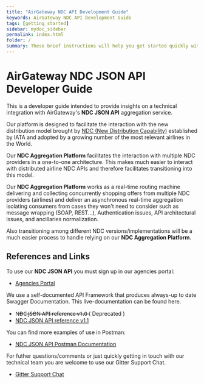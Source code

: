 ```yaml
---
title: "AirGateway NDC API Development Guide"
keywords: AirGateway NDC API Development Guide
tags: [getting_started]
sidebar: mydoc_sidebar
permalink: index.html
folder: /
summary: These brief instructions will help you get started quickly with the theme. The other topics in this help provide additional information and detail about working with other aspects of this theme and Jekyll.
---
```



AirGateway NDC JSON API Developer Guide
====================

This is a developer guide intended to provide insights on a technical integration with AirGateway's **NDC JSON API** aggregation service.

Our platform is designed to facilitate the interaction with the new distribution model brought by [NDC (New Distribution Capability)](https://www.iata.org/en/programs/airline-distribution/ndc/) established by IATA and adopted by a growing number of the most relevant airlines in the World.

Our **NDC Aggregation Platform** facilitates the interaction with multiple NDC providers in a one-to-one architecture. This makes much easier to interact with distributed airline NDC APIs and therefore facilitates transitioning into this model.

Our **NDC Aggregation Platform** works as a real-time routing machine delivering and collecting concurrently shopping offers from multiple NDC providers (airlines) and deliver an asynchronous real-time aggregation isolating consumers from cases they won't need to consider such as message wrapping (SOAP, REST...), Authentication issues, API architectural issues, and ancillaries normalization.

Also transitioning among different NDC versions/implementations will be a  much easier process to handle relying on our **NDC Aggregation Platform**.

References and Links
-----------
To use our **NDC JSON API** you must sign up in our agencies portal:

* [Agencies Portal](https://agency.airgateway.net/)

We use a self-documented API Framework that produces always-up to date Swagger Documentation. This live-documentation can be found here.

* N̶D̶C̶ ̶J̶S̶O̶N̶ ̶A̶P̶I̶ ̶r̶e̶f̶e̶r̶e̶n̶c̶e̶ ̶v̶1̶.̶0̶   ( Deprecated )
* [NDC JSON API reference v1.1](https://api.airgateway.net/v1.1/swagger-ui/)

You can find more examples of use in Postman:

* [NDC JSON API Postman Documentation](https://docs.airgateway.net/)

For futher questions/comments or just quickly getting in touch with our technical team you are welcome to use our Gitter Support Chat.

* [Gitter Support Chat](https://gitter.im/AirGateway/Lobby)